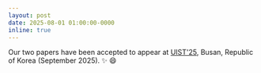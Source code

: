```yaml
---
layout: post
date: 2025-08-01 01:00:00-0000
inline: true
---
```


Our two papers have been accepted to appear at
<a href="https://uist.acm.org/2025/">UIST'25</a>, Busan, Republic of Korea (September 2025). :sparkles: :smile:
